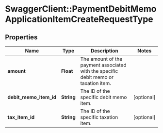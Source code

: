 # SwaggerClient::PaymentDebitMemoApplicationItemCreateRequestType

## Properties
Name | Type | Description | Notes
------------ | ------------- | ------------- | -------------
**amount** | **Float** | The amount of the payment associated with the specific debit memo or taxation item.  | 
**debit_memo_item_id** | **String** | The ID of the specific debit memo item.  | [optional] 
**tax_item_id** | **String** | The ID of the specific taxation item.  | [optional] 


